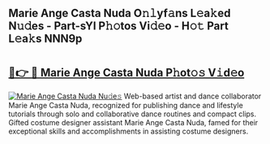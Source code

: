 ## Marie Ange Casta Nuda O𝚗𝚕yf𝚊ns L𝚎a𝚔ed N𝚞𝚍es - Part-sYl P𝚑𝚘tos Vi𝚍𝚎o - H𝚘𝚝 Part L𝚎a𝚔s NNN9p

# <h2><a href="http://kf33ua0.oniu.top/?m=Marie+Ange+Casta+Nuda">🔗👉 🔴 Marie Ange Casta Nuda P𝚑ot𝚘𝚜 V𝚒d𝚎o</a></h2>

[![Marie Ange Casta Nuda Nu𝚍e𝚜](https://i.imgur.com/0qMVB7G.gif)](http://kf33ua0.oniu.top/?m=Marie+Ange+Casta+Nuda)
Web-based artist and dance collaborator Marie Ange Casta Nuda, recognized for publishing dance and lifestyle tutorials through solo and collaborative dance routines and compact clips. Gifted costume designer assistant Marie Ange Casta Nuda, famed for their exceptional skills and accomplishments in assisting costume designers.  
